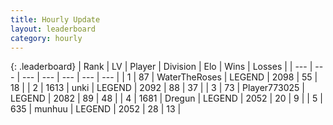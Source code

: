 ```yaml
---
title: Hourly Update
layout: leaderboard
category: hourly
---
```


{: .leaderboard}
| Rank | LV | Player | Division | Elo | Wins | Losses |
| --- | --- | --- | --- | --- | --- | --- |
| <span data-change="0">1</span> | 87 | <span title="ID: 773086">WaterTheRoses</span> | LEGEND | <span data-change="5">2098</span> | <span data-change="1">55</span> | <span data-change="0">18</span> |
| <span data-change="0">2</span> | 1613 | <span title="ID: 692745">unki</span> | LEGEND | <span data-change="0">2092</span> | <span data-change="0">88</span> | <span data-change="0">37</span> |
| <span data-change="1">3</span> | 73 | <span title="ID: 773025">Player773025</span> | LEGEND | <span data-change="31">2082</span> | <span data-change="12">89</span> | <span data-change="3">48</span> |
| <span data-change="2">4</span> | 1681 | <span title="ID: 337810">Dregun</span> | LEGEND | <span data-change="6">2052</span> | <span data-change="1">20</span> | <span data-change="0">9</span> |
| <span data-change="-2">5</span> | 635 | <span title="ID: 207149">munhuu</span> | LEGEND | <span data-change="0">2052</span> | <span data-change="0">28</span> | <span data-change="0">13</span> |